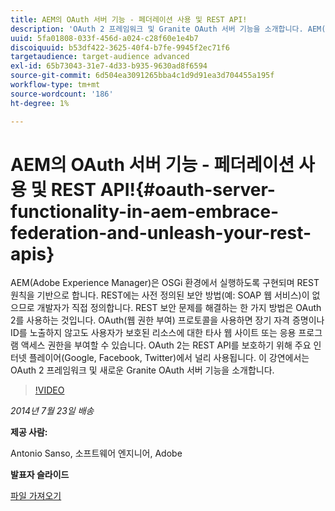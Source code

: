 ```yaml
---
title: AEM의 OAuth 서버 기능 - 페더레이션 사용 및 REST API!
description: 'OAuth 2 프레임워크 및 Granite OAuth 서버 기능을 소개합니다. AEM(Adobe Experience Manager)은 OSGi 환경에서 실행하도록 구현되며 REST 원칙을 기반으로 합니다. '
uuid: 5fa01808-033f-456d-a024-c28f60e1e4b7
discoiquuid: b53df422-3625-40f4-b7fe-9945f2ec71f6
targetaudience: target-audience advanced
exl-id: 65b73043-31e7-4d33-b935-9630ad8f6594
source-git-commit: 6d504ea3091265bba4c1d9d91ea3d704455a195f
workflow-type: tm+mt
source-wordcount: '186'
ht-degree: 1%

---
```


# AEM의 OAuth 서버 기능 - 페더레이션 사용 및 REST API!{#oauth-server-functionality-in-aem-embrace-federation-and-unleash-your-rest-apis}

AEM(Adobe Experience Manager)은 OSGi 환경에서 실행하도록 구현되며 REST 원칙을 기반으로 합니다. REST에는 사전 정의된 보안 방법(예: SOAP 웹 서비스)이 없으므로 개발자가 직접 정의합니다. REST 보안 문제를 해결하는 한 가지 방법은 OAuth 2를 사용하는 것입니다. OAuth(웹 권한 부여) 프로토콜을 사용하면 장기 자격 증명이나 ID를 노출하지 않고도 사용자가 보호된 리소스에 대한 타사 웹 사이트 또는 응용 프로그램 액세스 권한을 부여할 수 있습니다. OAuth 2는 REST API를 보호하기 위해 주요 인터넷 플레이어(Google, Facebook, Twitter)에서 널리 사용됩니다. 이 강연에서는 OAuth 2 프레임워크 및 새로운 Granite OAuth 서버 기능을 소개합니다.

>[!VIDEO](https://video.tv.adobe.com/v/19466/?quality=9)

*2014년 7월 23일 배송*

**제공 사람:**

Antonio Sanso, 소프트웨어 엔지니어, Adobe

**발표자 슬라이드**

[파일 가져오기](assets/oauth-server-functionality-in-aem-7-23-14.pdf)
<!--
[Get back to the Overview](https://helpx.adobe.com/experience-manager/kt/eseminars/gems/aem-index.html)
-->
